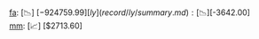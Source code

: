 [fa](record/fa/summary.md): [📉] [$-924759.99]  
[ly](record/ly/summary.md): [📉] [$-3642.00]  
[mm](record/mm/summary.md): [📈] [$2713.60]  
